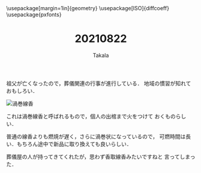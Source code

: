 ﻿---
title: 20210822
yesterday: 20210821
tomorrow: 20210823
days: 604
author: Takala
header-includes:
  - \usepackage[margin=1in]{geometry}
  - \usepackage[ISO]{diffcoeff}
  - \usepackage{pxfonts}
---



祖父が亡くなったので，葬儀関連の行事が進行している．
地域の慣習が知れておもしろい．




![渦巻線香](https://i.imgur.com/UUgxEY0.png)


これは渦巻線香と呼ばれるもので，個人の出棺まで火をつけて
おくものらしい．


普通の線香よりも燃焼が遅く，さらに渦巻状になっているので，
可燃時間は長い．もちろん途中で新品に取り換えても良いらしい．


葬儀屋の人が持ってきてくれたが，思わず香取線香みたいですねと
言ってしまった．


